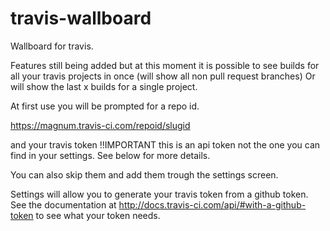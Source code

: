 # travis-wallboard
Wallboard for travis.

Features still being added but at this moment it is possible to see builds for all your travis projects in once (will show all non pull request branches)
Or will show the last x builds for a single project.

At first use you will be prompted for a repo id.

https://magnum.travis-ci.com/repoid/slugid

and your travis token
!!IMPORTANT this is an api token not the one you can find in your settings. See below for more details.

You can also skip them and add them trough the settings screen.

Settings will allow you to generate your travis token from a github token.
See the documentation at http://docs.travis-ci.com/api/#with-a-github-token to see what your token needs.
